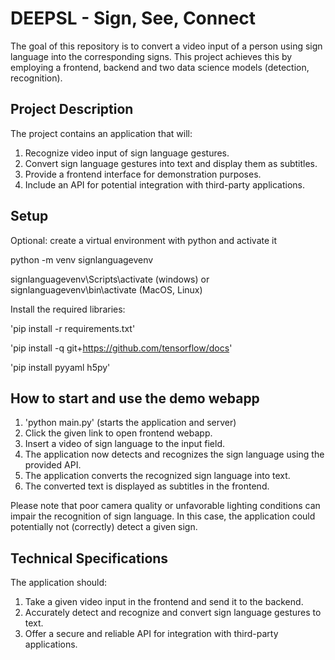 # DEEPSL - Sign, See, Connect

The goal of this repository is to convert a video input of a person using sign language into the corresponding signs. This project achieves this by employing a frontend, backend and two data science models (detection, recognition).

## Project Description

The project contains an application that will:

1. Recognize video input of sign language gestures.
2. Convert sign language gestures into text and display them as subtitles.
3. Provide a frontend interface for demonstration purposes.
4. Include an API for potential integration with third-party applications.

## Setup

Optional: create a virtual environment with python and activate it

python -m venv signlanguagevenv

signlanguagevenv\Scripts\activate (windows) or signlanguagevenv\bin\activate (MacOS, Linux)

Install the required libraries:

'pip install -r requirements.txt'

'pip install -q git+https://github.com/tensorflow/docs'

'pip install pyyaml h5py'

## How to start and use the demo webapp

1. 'python main.py' (starts the application and server)
3. Click the given link to open frontend webapp.
4. Insert a video of sign language to the input field.
5. The application now detects and recognizes the sign language using the provided API.
6. The application converts the recognized sign language into text.
7. The converted text is displayed as subtitles in the frontend.

Please note that poor camera quality or unfavorable lighting conditions can impair the recognition of sign language. In this case, the application could potentially not (correctly) detect a given sign.

## Technical Specifications

The application should:

1. Take a given video input in the frontend and send it to the backend.
2. Accurately detect and recognize and convert sign language gestures to text.
4. Offer a secure and reliable API for integration with third-party applications.
